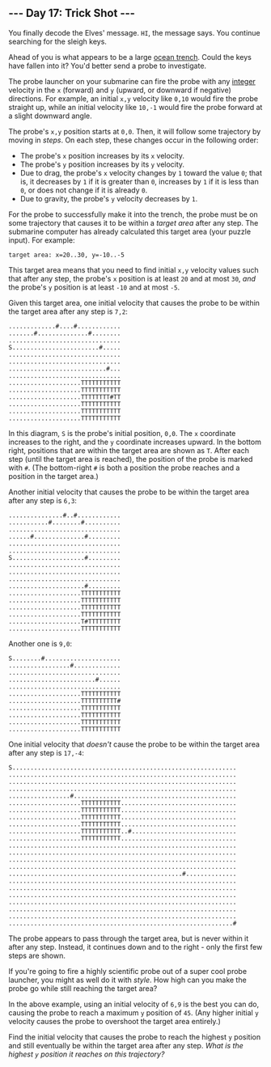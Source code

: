 ## --- Day 17: Trick Shot ---

You finally decode the Elves' message. `HI`, the message says. You
continue searching for the sleigh keys.

Ahead of you is what appears to be a large [ocean
trench](https://en.wikipedia.org/wiki/Oceanic_trench). Could the keys
have fallen into it? You'd better send a probe to investigate.

The probe launcher on your submarine can fire the probe with any
[integer](https://en.wikipedia.org/wiki/Integer) velocity in the `x`
(forward) and `y` (upward, or downward if negative) directions. For
example, an initial `x,y` velocity like `0,10` would fire the probe
straight up, while an initial velocity like `10,-1` would fire the probe
forward at a slight downward angle.

The probe's `x,y` position starts at `0,0`. Then, it will follow some
trajectory by moving in *steps*. On each step, these changes occur in
the following order:

-   The probe's `x` position increases by its `x` velocity.
-   The probe's `y` position increases by its `y` velocity.
-   Due to drag, the probe's `x` velocity changes by `1` toward the
    value `0`; that is, it decreases by `1` if it is greater than `0`,
    increases by `1` if it is less than `0`, or does not change if it is
    already `0`.
-   Due to gravity, the probe's `y` velocity decreases by `1`.

For the probe to successfully make it into the trench, the probe must be
on some trajectory that causes it to be within a *target area* after any
step. The submarine computer has already calculated this target area
(your puzzle input). For example:

    target area: x=20..30, y=-10..-5

This target area means that you need to find initial `x,y` velocity
values such that after any step, the probe's `x` position is at least
`20` and at most `30`, *and* the probe's `y` position is at least `-10`
and at most `-5`.

Given this target area, one initial velocity that causes the probe to be
within the target area after any step is `7,2`:

    .............#....#............
    .......#..............#........
    ...............................
    S........................#.....
    ...............................
    ...............................
    ...........................#...
    ...............................
    ....................TTTTTTTTTTT
    ....................TTTTTTTTTTT
    ....................TTTTTTTT#TT
    ....................TTTTTTTTTTT
    ....................TTTTTTTTTTT
    ....................TTTTTTTTTTT

In this diagram, `S` is the probe's initial position, `0,0`. The `x`
coordinate increases to the right, and the `y` coordinate increases
upward. In the bottom right, positions that are within the target area
are shown as `T`. After each step (until the target area is reached),
the position of the probe is marked with `#`. (The bottom-right `#` is
both a position the probe reaches and a position in the target area.)

Another initial velocity that causes the probe to be within the target
area after any step is `6,3`:

    ...............#..#............
    ...........#........#..........
    ...............................
    ......#..............#.........
    ...............................
    ...............................
    S....................#.........
    ...............................
    ...............................
    ...............................
    .....................#.........
    ....................TTTTTTTTTTT
    ....................TTTTTTTTTTT
    ....................TTTTTTTTTTT
    ....................TTTTTTTTTTT
    ....................T#TTTTTTTTT
    ....................TTTTTTTTTTT

Another one is `9,0`:

    S........#.....................
    .................#.............
    ...............................
    ........................#......
    ...............................
    ....................TTTTTTTTTTT
    ....................TTTTTTTTTT#
    ....................TTTTTTTTTTT
    ....................TTTTTTTTTTT
    ....................TTTTTTTTTTT
    ....................TTTTTTTTTTT

One initial velocity that *doesn't* cause the probe to be within the
target area after any step is `17,-4`:

    S..............................................................
    ...............................................................
    ...............................................................
    ...............................................................
    .................#.............................................
    ....................TTTTTTTTTTT................................
    ....................TTTTTTTTTTT................................
    ....................TTTTTTTTTTT................................
    ....................TTTTTTTTTTT................................
    ....................TTTTTTTTTTT..#.............................
    ....................TTTTTTTTTTT................................
    ...............................................................
    ...............................................................
    ...............................................................
    ...............................................................
    ................................................#..............
    ...............................................................
    ...............................................................
    ...............................................................
    ...............................................................
    ...............................................................
    ...............................................................
    ..............................................................#

The probe appears to pass through the target area, but is never within
it after any step. Instead, it continues down and to the right - only
the first few steps are shown.

If you're going to fire a highly scientific probe out of a super cool
probe launcher, you might as well do it with *style*. How high can you
make the probe go while still reaching the target area?

In the above example, using an initial velocity of `6,9` is the best you
can do, causing the probe to reach a maximum `y` position of `45`. (Any
higher initial `y` velocity causes the probe to overshoot the target
area entirely.)

Find the initial velocity that causes the probe to reach the highest `y`
position and still eventually be within the target area after any step.
*What is the highest `y` position it reaches on this trajectory?*
